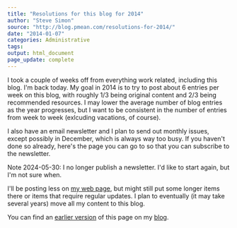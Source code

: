 ```yaml
---
title: "Resolutions for this blog for 2014"
author: "Steve Simon"
source: "http://blog.pmean.com/resolutions-for-2014/"
date: "2014-01-07"
categories: Administrative
tags:
output: html_document
page_update: complete
---
```


I took a couple of weeks off from everything work related, including this blog. I'm back today. My goal in 2014 is to try to post about 6 entries per week on this blog, with roughly 1/3 being original content and 2/3 being recommended resources. I may lower the average number of blog entries as the year progresses, but I want to be consistent in the number of entries from week to week (exlcuding vacations, of course).

<!---more--->

I also have an email newsletter and I plan to send out monthly issues, except possibly in December, which is always way too busy. If you haven't done so already, here's the page you can go to so that you can subscribe to the newsletter. 

Note 2024-05-30: I no longer publish a newsletter. I'd like to start again, but I'm not sure when.

I'll be posting less on [my web page][sim3], but might still put some longer items there or items that require regular updates. I plan to eventually (it may take several years) move all my content to this blog.

You can find an [earlier version][sim1] of this page on my [blog][sim2].

[sim1]: http://blog.pmean.com/resolutions-for-2014/
[sim2]: http://blog.pmean.com

[sim3]: http://www.pmean.com/index.html

